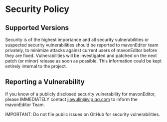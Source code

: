 # Security Policy

## Supported Versions

Security is of the highest importance and all security vulnerabilities or suspected security vulnerabilities should be reported to mavonEditor team privately, to minimize attacks against current users of mavonEditor before they are fixed. Vulnerabilities will be investigated and patched on the next patch (or minor) release as soon as possible. This information could be kept entirely internal to the project.

## Reporting a Vulnerability

If you know of a publicly disclosed security vulnerability for mavonEditor, please IMMEDIATELY contact jiawulin@vip.qq.com to inform the mavonEditor Team.

IMPORTANT: Do not file public issues on GitHub for security vulnerabilities.

